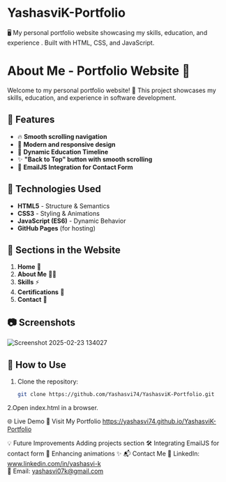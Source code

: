 # YashasviK-Portfolio
🖥️ My personal portfolio website showcasing my skills, education, and experience . Built with HTML, CSS, and JavaScript.


# About Me - Portfolio Website 🚀

Welcome to my personal portfolio website! 🎉 This project showcases my skills, education, and experience in software development.

## 🌟 Features
- 🔥 **Smooth scrolling navigation**
- 🎨 **Modern and responsive design**
- 📜 **Dynamic Education Timeline**
- ✨ **"Back to Top" button with smooth scrolling**
- 📩 **EmailJS Integration for Contact Form**

## 📌 Technologies Used
- **HTML5** - Structure & Semantics
- **CSS3** - Styling & Animations
- **JavaScript (ES6)** - Dynamic Behavior
- **GitHub Pages** (for hosting)

## 📖 Sections in the Website
1. **Home** 🏡
2. **About Me** 👨‍💻
3. **Skills** ⚡
4. **Certifications** 📜
5. **Contact** 📩

## 📷 Screenshots 
![Screenshot 2025-02-23 134027](https://github.com/user-attachments/assets/cdfbab6a-508c-4c0a-b3d2-0cbd20c955be)


## 🚀 How to Use
1. Clone the repository:
   ```sh
   git clone https://github.com/Yashasvi74/YashasviK-Portfolio.git
2.Open index.html in a browser.

🌐 Live Demo
🔗 Visit My Portfolio 
https://yashasvi74.github.io/YashasviK-Portfolio                                      

💡 Future Improvements
Adding projects section 🛠️
Integrating EmailJS for contact form 📧
Enhancing animations ✨
📬 Contact Me
📌 LinkedIn: www.linkedin.com/in/yashasvi-k      
📧 Email: yashasvi07k@gmail.com

